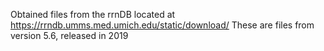 Obtained files from the rrnDB located at
https://rrndb.umms.med.umich.edu/static/download/
These are files from version 5.6, released in 2019 
